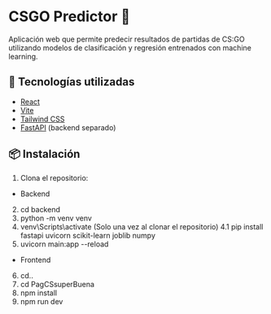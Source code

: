 # CSGO Predictor 🎯

Aplicación web que permite predecir resultados de partidas de CS:GO utilizando modelos de clasificación y regresión entrenados con machine learning.

## 🚀 Tecnologías utilizadas

- [React](https://reactjs.org/)
- [Vite](https://vitejs.dev/)
- [Tailwind CSS](https://tailwindcss.com/)
- [FastAPI](https://fastapi.tiangolo.com/) (backend separado)

## 📦 Instalación

1. Clona el repositorio:

- Backend

2. cd backend
3. python -m venv venv
4. venv\Scripts\activate
(Solo una vez al clonar el repositorio)
4.1 pip install fastapi uvicorn scikit-learn joblib numpy
5. uvicorn main:app --reload

- Frontend

6. cd..
7. cd PagCSsuperBuena
8. npm install
9. npm run dev
